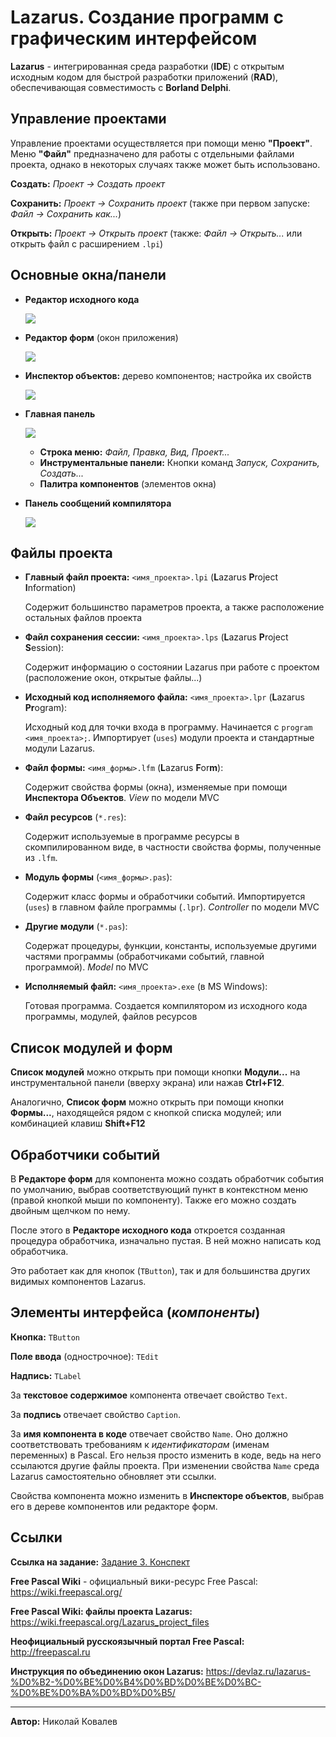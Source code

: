 Lazarus. Создание программ с графическим интерфейсом
====================================================

**Lazarus** - интегрированная среда разработки (**IDE**) с открытым исходным кодом для быстрой разработки приложений (**RAD**), обеспечивающая совместимость с **Borland Delphi**.

Управление проектами
--------------------

Управление проектами осуществляется при помощи меню **"Проект"**. Меню **"Файл"** предназначено для работы с отдельными файлами проекта, однако в некоторых случаях также может быть использовано.

**Создать:** *Проект -> Создать проект*

**Сохранить:** *Проект -> Сохранить проект* (также при первом запуске: *Файл -> Сохранить как...*)

**Открыть:** *Проект -> Открыть проект* (также: *Файл -> Открыть...* или открыть файл с расширением `.lpi`)

Основные окна/панели
--------------------

- **Редактор исходного кода**

  ![](SourceEditor.png)
- **Редактор форм** (окон приложения)

  ![](FormEditor.png)
- **Инспектор объектов:** дерево компонентов; настройка их свойств

  ![](ObjectInspector.png)
- **Главная панель**

  ![](MainPanel.png)
    - **Строка меню:** _Файл, Правка, Вид, Проект..._
    - **Инструментальные панели:** Кнопки команд *Запуск, Сохранить, Создать...*
    - **Палитра компонентов** (элементов окна)
- **Панель сообщений компилятора**

  ![](CompilerMessages.png)

Файлы проекта
-------------

- **Главный файл проекта:** `<имя_проекта>.lpi` (**L**azarus **P**roject **I**nformation)

  Содержит большинство параметров проекта, а также расположение остальных файлов проекта

- **Файл сохранения сессии:** `<имя_проекта>.lps` (**L**azarus **P**roject **S**ession):

  Содержит информацию о состоянии Lazarus при работе с проектом (расположение окон, открытые файлы...)

- **Исходный код исполняемого файла:** `<имя_проекта>.lpr` (**L**azarus **Pr**ogram):

  Исходный код для точки входа в программу. Начинается с `program <имя_проекта>;`. Импортирует (`uses`) модули проекта и стандартные модули Lazarus.

- **Файл формы:** `<имя_формы>.lfm` (**L**azarus **F**or**m**):

  Содержит свойства формы (окна), изменяемые при помощи **Инспектора Объектов**. _View_ по модели MVC

- **Файл ресурсов** (`*.res`):

  Содержит используемые в программе ресурсы в скомпилированном виде, в частности свойства формы, полученные из `.lfm`.

- **Модуль формы** (`<имя_формы>.pas`):
  
  Содержит класс формы и обработчики событий. Импортируется (`uses`) в главном файле программы (`.lpr`). _Controller_ по модели MVC

- **Другие модули** (`*.pas`):

  Содержат процедуры, функции, константы, используемые другими частями программы (обработчиками событий, главной программой). _Model_ по MVC

- **Исполняемый файл:** `<имя_проекта>.exe` (в MS Windows):

  Готовая программа. Создается компилятором из исходного кода программы, модулей, файлов ресурсов

Список модулей и форм
---------------------
**Список модулей** можно открыть при помощи кнопки **Модули...** на инструментальной панели (вверху экрана) или нажав **Ctrl+F12**.

Аналогично, **Список форм** можно открыть при помощи кнопки **Формы...**, находящейся рядом с кнопкой списка модулей; или комбинацией клавиш **Shift+F12**

Обработчики событий
-------------------

В __Редакторе форм__ для компонента можно создать обработчик события по умолчанию, выбрав соответствующий пункт в контекстном меню (правой кнопкой мыши по компоненту). Также его можно создать двойным щелчком по нему.

После этого в __Редакторе исходного кода__ откроется созданная процедура обработчика, изначально пустая. В ней можно написать код обработчика.

Это работает как для кнопок (`TButton`), так и для большинства других видимых компонентов Lazarus.

Элементы интерфейса (_компоненты_)
--------------------------------

**Кнопка:** `TButton`

**Поле ввода** (однострочное): `TEdit`

**Надпись:** `TLabel`

За __текстовое содержимое__ компонента отвечает свойство `Text`.

За __подпись__ отвечает свойство `Caption`.

За __имя компонента в коде__ отвечает свойство `Name`. Оно должно соответствовать требованиям к _идентификаторам_ (именам переменных) в Pascal. Его нельзя просто изменить в коде, ведь на него ссылаются другие файлы проекта. При изменении свойства `Name` среда Lazarus самостоятельно обновляет эти ссылки.

Свойства компонента можно изменить в **Инспекторе объектов**, выбрав его в дереве компонентов или редакторе форм.

Ссылки
------

__Ссылка на задание:__ [Задание 3. Конспект](https://github.com/ivtipm/HCI/blob/master/plans/2025/plan.md#%D0%B7%D0%B0%D0%B4%D0%B0%D0%BD%D0%B8%D0%B5-3-%D0%BA%D0%BE%D0%BD%D1%81%D0%BF%D0%B5%D0%BA%D1%82)

__Free Pascal Wiki__ - официальный вики-ресурс Free Pascal: <https://wiki.freepascal.org/>

__Free Pascal Wiki: файлы проекта Lazarus:__ <https://wiki.freepascal.org/Lazarus_project_files>

__Неофициальный русскоязычный портал Free Pascal:__ <http://freepascal.ru>

__Инструкция по объединению окон Lazarus:__ <https://devlaz.ru/lazarus-%D0%B2-%D0%BE%D0%B4%D0%BD%D0%BE%D0%BC-%D0%BE%D0%BA%D0%BD%D0%B5/>

---

__Автор:__ Николай Ковалев